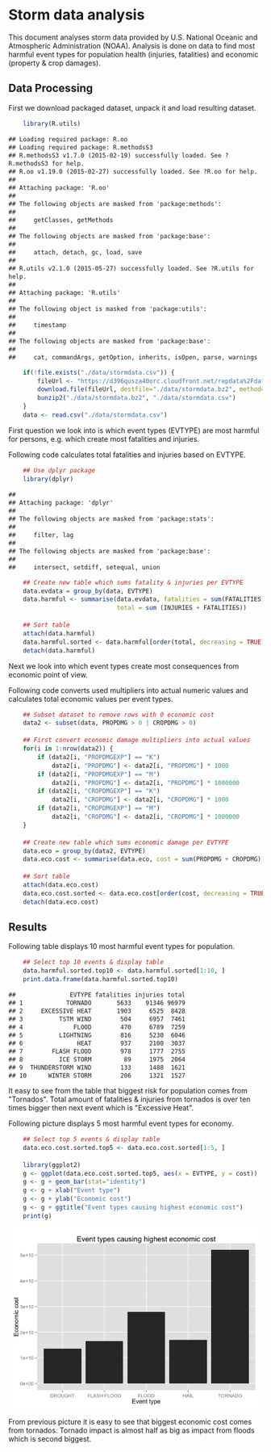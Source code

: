 # Storm data analysis

This document analyses storm data provided by U.S. National Oceanic and Atmospheric Administration (NOAA). Analysis is done on data to find most harmful event types for population health (injuries, fatalities) and economic (property & crop damages).

## Data Processing

First we download packaged dataset, unpack it and load resulting dataset.

```r
    library(R.utils)
```

```
## Loading required package: R.oo
## Loading required package: R.methodsS3
## R.methodsS3 v1.7.0 (2015-02-19) successfully loaded. See ?R.methodsS3 for help.
## R.oo v1.19.0 (2015-02-27) successfully loaded. See ?R.oo for help.
## 
## Attaching package: 'R.oo'
## 
## The following objects are masked from 'package:methods':
## 
##     getClasses, getMethods
## 
## The following objects are masked from 'package:base':
## 
##     attach, detach, gc, load, save
## 
## R.utils v2.1.0 (2015-05-27) successfully loaded. See ?R.utils for help.
## 
## Attaching package: 'R.utils'
## 
## The following object is masked from 'package:utils':
## 
##     timestamp
## 
## The following objects are masked from 'package:base':
## 
##     cat, commandArgs, getOption, inherits, isOpen, parse, warnings
```

```r
    if(!file.exists("./data/stormdata.csv")) {
        fileUrl <- "https://d396qusza40orc.cloudfront.net/repdata%2Fdata%2FStormData.csv.bz2"
        download.file(fileUrl, destfile="./data/stormdata.bz2", method="curl")
        bunzip2("./data/stormdata.bz2", "./data/stormdata.csv")        
    }
    data <- read.csv("./data/stormdata.csv")        
```

First question we look into is which event types (EVTYPE) are most harmful for persons, e.g. which create most fatalities and injuries.

Following code calculates total fatalities and injuries based on EVTYPE.

```r
    ## Use dplyr package
    library(dplyr)
```

```
## 
## Attaching package: 'dplyr'
## 
## The following objects are masked from 'package:stats':
## 
##     filter, lag
## 
## The following objects are masked from 'package:base':
## 
##     intersect, setdiff, setequal, union
```

```r
    ## Create new table which sums fatality & injuries per EVTYPE
    data.evdata = group_by(data, EVTYPE)
    data.harmful <- summarise(data.evdata, fatalities = sum(FATALITIES), injuries = sum(INJURIES),  
                              total = sum (INJURIES + FATALITIES))

    ## Sort table    
    attach(data.harmful)
    data.harmful.sorted <- data.harmful[order(total, decreasing = TRUE) , ]
    detach(data.harmful)
```

Next we look into which event types create most consequences from economic point of view.

Following code converts used multipliers into actual numeric values and calculates total economic values
per event types.

```r
    ## Subset dataset to remove rows with 0 economic cost
    data2 <- subset(data, PROPDMG > 0 | CROPDMG > 0)
    
    ## First convert economic damage multipliers into actual values
    for(i in 1:nrow(data2)) {
        if (data2[i, "PROPDMGEXP"] == "K")
            data2[i, "PROPDMG"] <- data2[i, "PROPDMG"] * 1000
        if (data2[i, "PROPDMGEXP"] == "M")
            data2[i, "PROPDMG"] <- data2[i, "PROPDMG"] * 1000000
        if (data2[i, "CROPDMGEXP"] == "K")
            data2[i, "CROPDMG"] <- data2[i, "CROPDMG"] * 1000
        if (data2[i, "CROPDMGEXP"] == "M")
            data2[i, "CROPDMG"] <- data2[i, "CROPDMG"] * 1000000
    }

    ## Create new table which sums economic damage per EVTYPE
    data.eco = group_by(data2, EVTYPE)
    data.eco.cost <- summarise(data.eco, cost = sum(PROPDMG + CROPDMG))

    ## Sort table
    attach(data.eco.cost)
    data.eco.cost.sorted <- data.eco.cost[order(cost, decreasing = TRUE) , ]
    detach(data.eco.cost)
```


## Results

Following table displays 10 most harmful event types for population.


```r
    ## Select top 10 events & display table
    data.harmful.sorted.top10 <- data.harmful.sorted[1:10, ]
    print.data.frame(data.harmful.sorted.top10)
```

```
##               EVTYPE fatalities injuries total
## 1            TORNADO       5633    91346 96979
## 2     EXCESSIVE HEAT       1903     6525  8428
## 3          TSTM WIND        504     6957  7461
## 4              FLOOD        470     6789  7259
## 5          LIGHTNING        816     5230  6046
## 6               HEAT        937     2100  3037
## 7        FLASH FLOOD        978     1777  2755
## 8          ICE STORM         89     1975  2064
## 9  THUNDERSTORM WIND        133     1488  1621
## 10      WINTER STORM        206     1321  1527
```

It easy to see from the table that biggest risk for population comes from "Tornados". Total amount of fatalities & injuries from tornados is over ten times bigger then next event which is "Excessive Heat".

Following picture displays 5 most harmful event types for economy.


```r
    ## Select top 5 events & display table
    data.eco.cost.sorted.top5 <- data.eco.cost.sorted[1:5, ]

    library(ggplot2)
    g <- ggplot(data.eco.cost.sorted.top5, aes(x = EVTYPE, y = cost)) 
    g <- g + geom_bar(stat="identity")
    g <- g + xlab("Event type")
    g <- g + ylab("Economic cost")
    g <- g + ggtitle("Event types causing highest economic cost")
    print(g)
```

![](PA2_files/figure-html/unnamed-chunk-5-1.png) 

From previous picture it is easy to see that biggest economic cost comes from tornados. Tornado impact is almost half as big as impact from floods which is second biggest.

